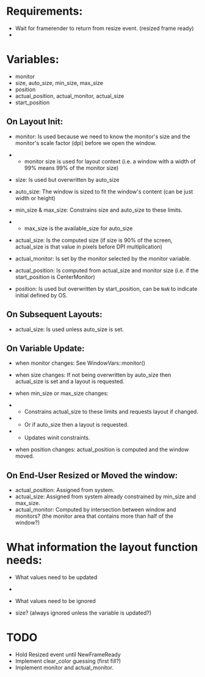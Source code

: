# Requirements:
- Wait for framerender to return from resize event. (resized frame ready)
- 

# Variables:
- monitor 
- size, auto_size, min_size, max_size
- position
- actual_position, actual_monitor, actual_size
- start_position

## On Layout Init:
- monitor: Is used because we need to know the monitor's size and the monitor's scale factor (dpi) before we open the window.
- - monitor size is used for layout context (i.e. a window with a width of 99% means 99% of the monitor size)

- size: Is used but overwritten by auto_size
- auto_size: The window is sized to fit the window's content (can be just width or height)

- min_size & max_size: Constrains size and auto_size to these limits.
- - max_size is the available_size for auto_size

- actual_size: Is the computed size (if size is 90% of the screen, actual_size is that value in pixels before DPI multiplication)
- actual_monitor: Is set by the monitor selected by the monitor variable.

- actual_position: Is computed from actual_size and monitor size (i.e. if the start_position is CenterMonitor)
- position: Is used but overwritten by start_position, can be `NaN` to indicate initial defined by OS.

## On Subsequent Layouts:
- actual_size: Is used unless auto_size is set.

## On Variable Update:
- when monitor changes: See WindowVars::monitor()
- when size changes: If not being overwritten by auto_size then actual_size is set and a layout is requested.

- when min_size or max_size changes: 
- - Constrains actual_size to these limits and requests layout if changed. 
- - Or if auto_size then a layout is requested.
- - Updates winit constraints.

- when position changes: actual_position is computed and the window moved.

## On End-User Resized or Moved the window:
- actual_position: Assigned from system.
- actual_size: Assigned from system already constrained by min_size and max_size.
- actual_monitor: Computed by intersection between window and monitors? (the monitor area that contains more than half of the window?)


# What information the layout function needs:
- What values need to be updated
 * 
- What values need to be ignored
 * size? (always ignored unless the variable is updated?)
 

 # TODO

 - Hold Resized event until NewFrameReady
 - Implement clear_color guessing (first fill?)
 - Implement monitor and actual_monitor.
